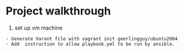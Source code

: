 # Project walkthrough
1. set up vm machine
```
- Generate Varant file with vagrant init geerlingguy/ubuntu2004
- Add  instruction to allow playbook.yml to be run by ansible.
```